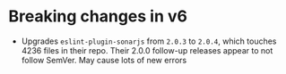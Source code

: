 # Breaking changes in v6

- Upgrades `eslint-plugin-sonarjs` from `2.0.3` to `2.0.4`, which touches 4236 files in their repo. Their 2.0.0 follow-up releases appear to not follow SemVer. May cause lots of new errors
